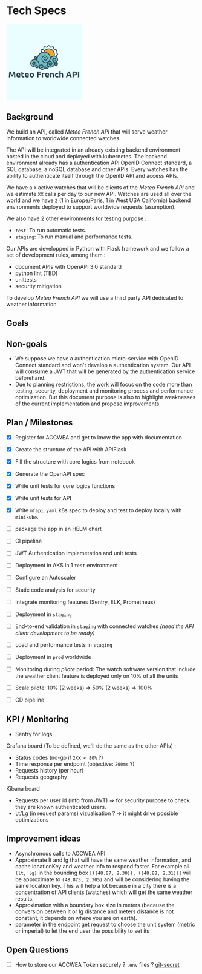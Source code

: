 # Tech Specs

<img src="./doc/meteo-french-api-logo.png" alt="meteo-french-api-logo" width="200"/>

## Background

We build an API, called _Meteo French API_ that will serve weather information to worldwide connected watches.

The API will be integrated in an already existing backend environment hosted in the cloud and deployed with kubernetes.
The backend environment already has a authentication API OpenID Connect standard, a SQL database, a noSQL database and other APIs. Every watches has the ability to authenticate itself through the OpenID API and access APIs.

We have a `X` active watches that will be clients of the _Meteo French API_ and we estimate `XX` calls per day to our new API. Watches are used all over the world and we have `2` (1 in Europe/Paris, 1 in West USA California) backend environments deployed to support worldwide requests (asumption).

We also have 2 other environments for testing purpose :
* `test`:
To run automatic tests.
* `staging`:
To run manual and performance tests.

Our APIs are developped in Python with Flask framework and we follow a set of development rules, among them :
* document APIs with OpenAPI 3.0 standard
* python lint (TBD)
* unittests
* security mitigation

To develop _Meteo French API_ we will use a third party API dedicated to weather information


## Goals

## Non-goals

* We suppose we have a authentication micro-service with OpenID Connect standard and won't develop a authentication system. Our API will consume a JWT that will be generated by the authentication service beforehand.
* Due to planning restrictions, the work will focus on the code more than testing, security, deployment and monitoring process and performance optimization. But this document purpose is also to highlight weaknesses of the current implementation and propose improvements.

## Plan / Milestones

- [X] Register for ACCWEA and get to know the app with documentation
- [X] Create the structure of the API with APIFlask
- [X] Fill the structure with core logics from notebook
- [X] Generate the OpenAPI spec
- [X] Write unit tests for core logics functions
- [X] Write unit tests for API
- [X] Write `mfapi.yaml` k8s spec to deploy and test to deploy locally with `minikube`.

- [ ] package the app in an HELM chart
- [ ] CI pipeline
- [ ] JWT Authentication implemetation and unit tests
- [ ] Deployment in AKS in 1 `test` environment
- [ ] Configure an Autoscaler
- [ ] Static code analysis for security
- [ ] Integrate monitoring features (Sentry, ELK, Prometheus)

- [ ] Deployment in `staging`
- [ ] End-to-end validation in `staging` with connected watches *(need the API client development to be ready)*
- [ ] Load and performance tests in `staging`
- [ ] Deployment in `prod` worldwide
- [ ] Monitoring during _pilote_ period: The watch software version that include the weather client feature is deployed only on 10% of all the units
- [ ] Scale pilote: 10% (2 weeks) => 50% (2 weeks) => 100%
- [ ] CD pipeline

## KPI / Monitoring

* Sentry for logs

Grafana board (To be defined, we'll do the same as the other APIs) :
* Status codes (no-go if `2XX < 80%` ?)
* Time response per endpoint (objective: `200ms` ?)
* Requests history (per hour)
* Requests geography

Kibana board
* Requests per user id (info from JWT) => for security purpose to check they are known authenticated users.
* Lt/Lg (in request params) vizualisation ? => it might drive possible optimizations


## Improvement ideas

* Asynchronous calls to ACCWEA API
* Approximate lt and lg that will have the same weather information, and cache locationKey and weather info to respond faster. For example all `(lt, lg)` in the bounding box `[((48.87, 2.30)), ((48.88, 2.31))]` will be approximate to `(48.875, 2.305)` and will be considering having the same location key. This will help a lot because in a city there is a concentration of API clients (watches) which will get the same weather results.
* Approximation with a boundary box size in meters (because the conversion between lt or lg distance and meters distance is not constant, it depends on where you are on earth).
* parameter in the endpoint get request to choose the unit system (metric or imperial) to let the end user the possibility to set its 


## Open Questions

- [ ] How to store our ACCWEA Token securely ? `.env` files ? [git-secret](https://git-secret.io/)

